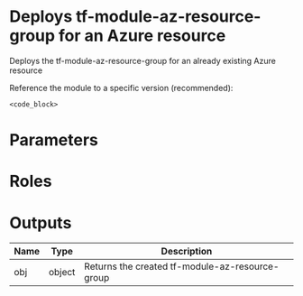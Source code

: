 
# Deploys tf-module-az-resource-group for an Azure resource
Deploys the tf-module-az-resource-group for an already existing Azure resource


Reference the module to a specific version (recommended):
```hcl
<code_block>
```

# Parameters
## <paraml1>

# Roles


# Outputs
| Name | Type | Description | 
| -- | -- | -- | 
| obj | object | Returns the created tf-module-az-resource-group 